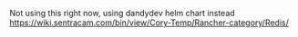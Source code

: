 Not using this right now, using dandydev helm chart instead https://wiki.sentracam.com/bin/view/Cory-Temp/Rancher-category/Redis/
